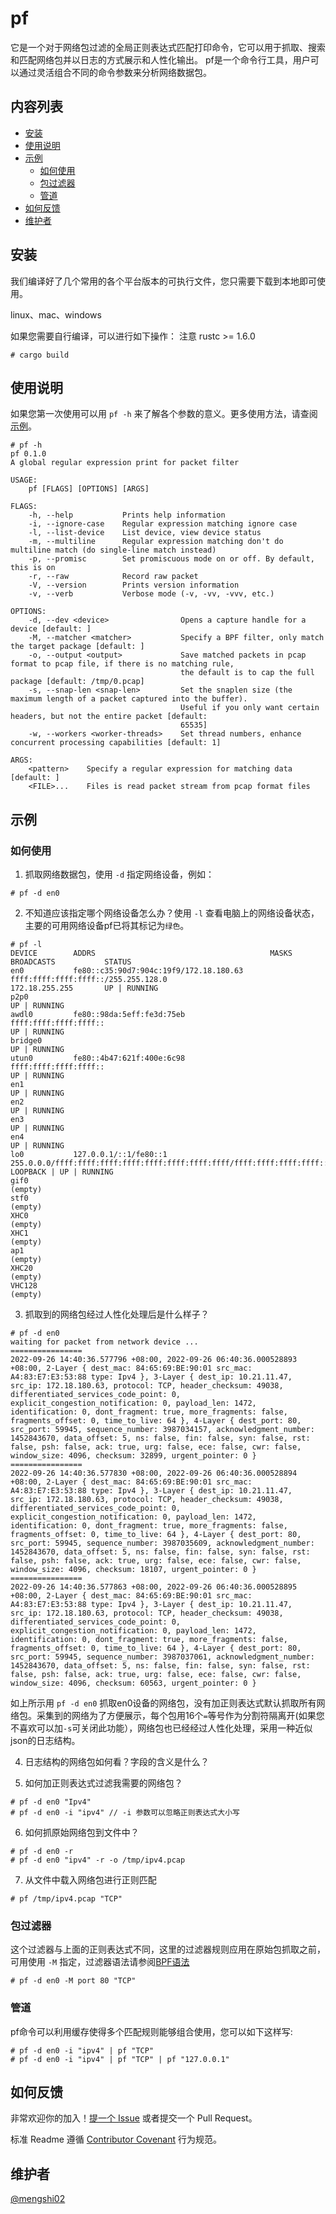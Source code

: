 # pf
它是一个对于网络包过滤的全局正则表达式匹配打印命令，它可以用于抓取、搜索和匹配网络包并以日志的方式展示和人性化输出。 pf是一个命令行工具，用户可以通过灵活组合不同的命令参数来分析网络数据包。

## 内容列表
- [安装](#安装)
- [使用说明](#使用说明)
- [示例](#示例)
    - [如何使用](#如何使用) 
    - [包过滤器](#包过滤器)
    - [管道](#管道)
- [如何反馈](#如何反馈)
- [维护者](#维护者)

## 安装
我们编译好了几个常用的各个平台版本的可执行文件，您只需要下载到本地即可使用。

linux、mac、windows

如果您需要自行编译，可以进行如下操作：
注意 rustc >= 1.6.0

```shell
# cargo build
```

## 使用说明
如果您第一次使用可以用 `pf -h` 来了解各个参数的意义。更多使用方法，请查阅[示例](#示例)。
```shell
# pf -h
pf 0.1.0
A global regular expression print for packet filter

USAGE:
    pf [FLAGS] [OPTIONS] [ARGS]

FLAGS:
    -h, --help           Prints help information
    -i, --ignore-case    Regular expression matching ignore case
    -l, --list-device    List device, view device status
    -m, --multiline      Regular expression matching don't do multiline match (do single-line match instead)
    -p, --promisc        Set promiscuous mode on or off. By default, this is on
    -r, --raw            Record raw packet
    -V, --version        Prints version information
    -v, --verb           Verbose mode (-v, -vv, -vvv, etc.)

OPTIONS:
    -d, --dev <device>                Opens a capture handle for a device [default: ]
    -M, --matcher <matcher>           Specify a BPF filter, only match the target package [default: ]
    -o, --output <output>             Save matched packets in pcap format to pcap file, if there is no matching rule,
                                      the default is to cap the full package [default: /tmp/0.pcap]
    -s, --snap-len <snap-len>         Set the snaplen size (the maximum length of a packet captured into the buffer).
                                      Useful if you only want certain headers, but not the entire packet [default:
                                      65535]
    -w, --workers <worker-threads>    Set thread numbers, enhance concurrent processing capabilities [default: 1]

ARGS:
    <pattern>    Specify a regular expression for matching data [default: ]
    <FILE>...    Files is read packet stream from pcap format files
```

## 示例
### 如何使用
1. 抓取网络数据包，使用 `-d` 指定网络设备，例如：
```shell
# pf -d en0
```

2. 不知道应该指定哪个网络设备怎么办？使用 `-l` 查看电脑上的网络设备状态，主要的可用网络设备pf已将其标记为`绿色`。
```shell
# pf -l
DEVICE        ADDRS                                       MASKS                                                                     BROADCASTS           STATUS                      
en0           fe80::c35:90d7:904c:19f9/172.18.180.63      ffff:ffff:ffff:ffff::/255.255.128.0                                       172.18.255.255       UP | RUNNING                
p2p0                                                                                                                                                     UP | RUNNING                
awdl0         fe80::98da:5eff:fe3d:75eb                   ffff:ffff:ffff:ffff::                                                                          UP | RUNNING                
bridge0                                                                                                                                                  UP | RUNNING                
utun0         fe80::4b47:621f:400e:6c98                   ffff:ffff:ffff:ffff::                                                                          UP | RUNNING                
en1                                                                                                                                                      UP | RUNNING                
en2                                                                                                                                                      UP | RUNNING                
en3                                                                                                                                                      UP | RUNNING                
en4                                                                                                                                                      UP | RUNNING                
lo0           127.0.0.1/::1/fe80::1                       255.0.0.0/ffff:ffff:ffff:ffff:ffff:ffff:ffff:ffff/ffff:ffff:ffff:ffff::                        LOOPBACK | UP | RUNNING     
gif0                                                                                                                                                     (empty)                     
stf0                                                                                                                                                     (empty)                     
XHC0                                                                                                                                                     (empty)                     
XHC1                                                                                                                                                     (empty)                     
ap1                                                                                                                                                      (empty)                     
XHC20                                                                                                                                                    (empty)                     
VHC128                                                                                                                                                   (empty) 
```

3. 抓取到的网络包经过人性化处理后是什么样子？
```shell
# pf -d en0
waiting for packet from network device ...
================
2022-09-26 14:40:36.577796 +08:00, 2022-09-26 06:40:36.000528893 +08:00, 2-Layer { dest_mac: 84:65:69:BE:90:01 src_mac: A4:83:E7:E3:53:88 type: Ipv4 }, 3-Layer { dest_ip: 10.21.11.47, src_ip: 172.18.180.63, protocol: TCP, header_checksum: 49038, differentiated_services_code_point: 0, explicit_congestion_notification: 0, payload_len: 1472, identification: 0, dont_fragment: true, more_fragments: false, fragments_offset: 0, time_to_live: 64 }, 4-Layer { dest_port: 80, src_port: 59945, sequence_number: 3987034157, acknowledgment_number: 1452843670, data_offset: 5, ns: false, fin: false, syn: false, rst: false, psh: false, ack: true, urg: false, ece: false, cwr: false, window_size: 4096, checksum: 32899, urgent_pointer: 0 }
================
2022-09-26 14:40:36.577830 +08:00, 2022-09-26 06:40:36.000528894 +08:00, 2-Layer { dest_mac: 84:65:69:BE:90:01 src_mac: A4:83:E7:E3:53:88 type: Ipv4 }, 3-Layer { dest_ip: 10.21.11.47, src_ip: 172.18.180.63, protocol: TCP, header_checksum: 49038, differentiated_services_code_point: 0, explicit_congestion_notification: 0, payload_len: 1472, identification: 0, dont_fragment: true, more_fragments: false, fragments_offset: 0, time_to_live: 64 }, 4-Layer { dest_port: 80, src_port: 59945, sequence_number: 3987035609, acknowledgment_number: 1452843670, data_offset: 5, ns: false, fin: false, syn: false, rst: false, psh: false, ack: true, urg: false, ece: false, cwr: false, window_size: 4096, checksum: 18107, urgent_pointer: 0 }
================
2022-09-26 14:40:36.577863 +08:00, 2022-09-26 06:40:36.000528895 +08:00, 2-Layer { dest_mac: 84:65:69:BE:90:01 src_mac: A4:83:E7:E3:53:88 type: Ipv4 }, 3-Layer { dest_ip: 10.21.11.47, src_ip: 172.18.180.63, protocol: TCP, header_checksum: 49038, differentiated_services_code_point: 0, explicit_congestion_notification: 0, payload_len: 1472, identification: 0, dont_fragment: true, more_fragments: false, fragments_offset: 0, time_to_live: 64 }, 4-Layer { dest_port: 80, src_port: 59945, sequence_number: 3987037061, acknowledgment_number: 1452843670, data_offset: 5, ns: false, fin: false, syn: false, rst: false, psh: false, ack: true, urg: false, ece: false, cwr: false, window_size: 4096, checksum: 60563, urgent_pointer: 0 }
```

如上所示用 `pf -d en0` 抓取en0设备的网络包，没有加正则表达式默认抓取所有网络包。采集到的网络为了方便展示，每个包用16个`=`等号作为分割符隔离开(如果您不喜欢可以加`-s`可关闭此功能），网络包也已经经过人性化处理，采用一种近似json的日志结构。

4. 日志结构的网络包如何看？字段的含义是什么？

5. 如何加正则表达式过滤我需要的网络包？
```shell
# pf -d en0 "Ipv4"
# pf -d en0 -i "ipv4" // -i 参数可以忽略正则表达式大小写
```

6. 如何抓原始网络包到文件中？
```shell
# pf -d en0 -r
# pf -d en0 "ipv4" -r -o /tmp/ipv4.pcap
```

7. 从文件中载入网络包进行正则匹配
```shell
# pf /tmp/ipv4.pcap "TCP"
```

### 包过滤器
这个过滤器与上面的正则表达式不同，这里的过滤器规则应用在原始包抓取之前，可用使用 `-M` 指定，过滤器语法请参阅[BPF语法](https://www.ibm.com/docs/en/qsip/7.4?topic=queries-berkeley-packet-filters)
```shell
# pf -d en0 -M port 80 "TCP" 
```

### 管道
pf命令可以利用缓存使得多个匹配规则能够组合使用，您可以如下这样写:
```shell
# pf -d en0 -i "ipv4" | pf "TCP"
# pf -d en0 -i "ipv4" | pf "TCP" | pf "127.0.0.1"
```

## 如何反馈

非常欢迎你的加入！[提一个 Issue](https://github.com/mengshi02/pf/issues/new) 或者提交一个 Pull Request。

标准 Readme 遵循 [Contributor Covenant](http://contributor-covenant.org/version/1/3/0/) 行为规范。


## 维护者
[@mengshi02](https://github.com/mengshi02)
